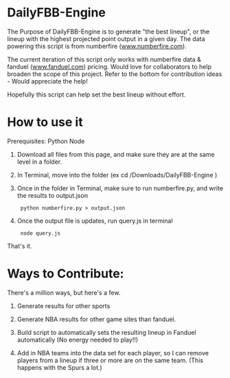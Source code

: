 # DailyFBB-Engine

The Purpose of DailyFBB-Engine is to generate "the best lineup", or the lineup with the highest projected point output in a given day. 
The data powering this script is from numberfire (www.numberfire.com).

The current iteration of this script only works with numberfire data & fanduel (www.fanduel.com) pricing. Would love for collaborators to
help broaden the scope of this project. Refer to the bottom for contribution ideas - Would appreciate the help!

Hopefully this script can help set the best lineup without effort.

# How to use it

Prerequisites:
	Python 
	Node

1) Download all files from this page, and make sure they are at the same level in a folder.

2) In Terminal, move into the folder (ex cd /Downloads/DailyFBB-Engine )

3) Once in the folder in Terminal, make sure to run numberfire.py, and write the results to output.json

		python numberfire.py > output.json
		
4) Once the output file is updates, run query.js in terminal

		node query.js
		
That's it.

# Ways to Contribute:
There's a million ways, but here's a few. 

1) Generate results for other sports

2) Generate NBA results for other game sites than fanduel.

3) Build script to automatically sets the resulting lineup in Fanduel automatically (No energy needed to play!!)

4) Add in NBA teams into the data set for each player, so I can remove players from a lineup if three or more are on the same team. (This happens
with the Spurs a lot.)
  
  
